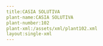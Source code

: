 ```yaml
---
title:CASIA SOLUTIVA
plant-name:CASIA SOLUTIVA
plant-number:102
plant-xml:/assets/xml/plant102.xml
layout:single-xml
---
```


